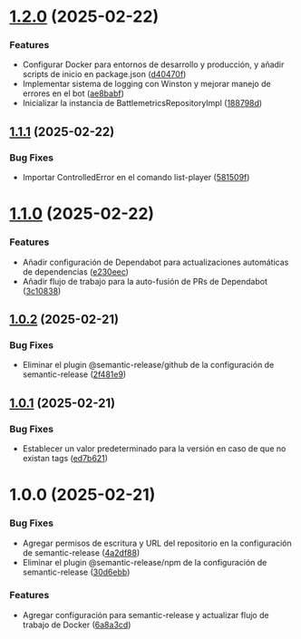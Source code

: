 # [1.2.0](https://github.com/Negri234279/bot-rust-battlemetrics/compare/v1.1.1...v1.2.0) (2025-02-22)


### Features

* Configurar Docker para entornos de desarrollo y producción, y añadir scripts de inicio en package.json ([d40470f](https://github.com/Negri234279/bot-rust-battlemetrics/commit/d40470fd0dbb7238801ab56487f2cbdf8b1a434d))
* Implementar sistema de logging con Winston y mejorar manejo de errores en el bot ([ae8babf](https://github.com/Negri234279/bot-rust-battlemetrics/commit/ae8babf496463941211a8ddbc47f6006b2ffbff1))
* Inicializar la instancia de BattlemetricsRepositoryImpl ([188798d](https://github.com/Negri234279/bot-rust-battlemetrics/commit/188798d19d132d86584a7bc638240deb9bc0ac23))

## [1.1.1](https://github.com/Negri234279/bot-rust-battlemetrics/compare/v1.1.0...v1.1.1) (2025-02-22)


### Bug Fixes

* Importar ControlledError en el comando list-player ([581509f](https://github.com/Negri234279/bot-rust-battlemetrics/commit/581509f72944c1473a6a86142448ac61cf8c7f52))

# [1.1.0](https://github.com/Negri234279/bot-rust-battlemetrics/compare/v1.0.2...v1.1.0) (2025-02-22)


### Features

* Añadir configuración de Dependabot para actualizaciones automáticas de dependencias ([e230eec](https://github.com/Negri234279/bot-rust-battlemetrics/commit/e230eec1c047d4c75bc9c31e6b38d62a1983fc51))
* Añadir flujo de trabajo para la auto-fusión de PRs de Dependabot ([3c10838](https://github.com/Negri234279/bot-rust-battlemetrics/commit/3c108389b5ae7cbaefeb20b140a58723111bc71b))

## [1.0.2](https://github.com/Negri234279/bot-rust-battlemetrics/compare/v1.0.1...v1.0.2) (2025-02-21)


### Bug Fixes

* Eliminar el plugin @semantic-release/github de la configuración de semantic-release ([2f481e9](https://github.com/Negri234279/bot-rust-battlemetrics/commit/2f481e9b86d8ef7d7f9a6efef01d679a0efa1e46))

## [1.0.1](https://github.com/Negri234279/bot-rust-battlemetrics/compare/v1.0.0...v1.0.1) (2025-02-21)


### Bug Fixes

* Establecer un valor predeterminado para la versión en caso de que no existan tags ([ed7b621](https://github.com/Negri234279/bot-rust-battlemetrics/commit/ed7b621568a0d4dab0b535247210fd466576cd0b))

# 1.0.0 (2025-02-21)


### Bug Fixes

* Agregar permisos de escritura y URL del repositorio en la configuración de semantic-release ([4a2df88](https://github.com/Negri234279/bot-rust-battlemetrics/commit/4a2df8871b0950990fafaab468de8d7c81990c77))
* Eliminar el plugin @semantic-release/npm de la configuración de semantic-release ([30d6ebb](https://github.com/Negri234279/bot-rust-battlemetrics/commit/30d6ebbab3a481a15e1ab423c8c2405a84eeb7b6))


### Features

* Agregar configuración para semantic-release y actualizar flujo de trabajo de Docker ([6a8a3cd](https://github.com/Negri234279/bot-rust-battlemetrics/commit/6a8a3cdde1389f5553459b6410f243d6e504b6dc))
